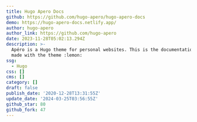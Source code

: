 ```yaml
---
title: Hugo Apero Docs
github: https://github.com/hugo-apero/hugo-apero-docs
demo: https://hugo-apero-docs.netlify.app/
author: hugo-apero
author_link: https://github.com/hugo-apero
date: 2023-11-28T05:02:13.294Z
description: >-
  Apéro is a Hugo theme for personal websites. This is the documentation site,
  made with the theme :lemon:
ssg:
  - Hugo
css: []
cms: []
category: []
draft: false
publish_date: '2020-12-28T13:31:55Z'
update_date: '2024-03-25T03:56:55Z'
github_star: 80
github_fork: 47
---
```

